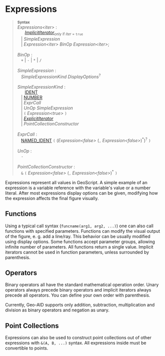 # Expressions

> <sup>**Syntax**</sup>\
> *Expressions&lt;iter&gt;* :\
> &nbsp;&nbsp; &nbsp;&nbsp; [*ImplicitIterator*](iterators.md)<sub>only if *iter* = `true`</sub>\
> &nbsp;&nbsp; | *SimpleExpression*\
> &nbsp;&nbsp; | *Expression&lt;iter&gt;* *BinOp* *Expression&lt;iter&gt;*;\
> \
> *BinOp* :\
> &nbsp;&nbsp; `+` | `-` | `*` | `/`\
> \
> *SimpleExpression* :\
> &nbsp;&nbsp; *SimpleExpressionKind* *DisplayOptions*<sup>?</sup>\
> \
> *SimpleExpressionKind* :\
> &nbsp;&nbsp; &nbsp;&nbsp; [IDENT](identifiers.md)\
> &nbsp;&nbsp; | [NUMBER](numbers.md)\
> &nbsp;&nbsp; | *ExprCall*\
> &nbsp;&nbsp; | *UnOp* *SimpleExpression*\
> &nbsp;&nbsp; | `(` *Expression&lt;true&gt;* `)`\
> &nbsp;&nbsp; | [*ExplicitIterator*](iterators.md)\
> &nbsp;&nbsp; | *PointCollectionConstructor*\
>\
> *ExprCall* :\
> &nbsp;&nbsp; [NAMED_IDENT](identifiers.md) `(` (*Expression&lt;false&gt;* (`,` *Expression&lt;false&gt;*)<sup>\*</sup>)<sup>?</sup> `)`\
> \
> *UnOp* :\
> &nbsp;&nbsp; `-`\
> \
> *PointCollectionConstructor* :\
> &nbsp;&nbsp; `&` `(` *Expression&lt;false&gt;* (`,` *Expression&lt;false&gt;*)<sup>\*</sup> `)`

Expressions represent all values in GeoScript. A simple example of an expression is a variable reference with the variable's value or a number literal. After most expressions display options can be given, modifying how the expression affects the final figure visually.

## Functions
Using a typical call syntax (`funcname(arg1, arg2, ...)`) one can also call functions with specified parameters. Functions can modify the visual output of the figure, e. g. add a line/ray. This behavior can be usually modified using display options. Some functions accept parameter groups, allowing infinite number of parameters. All functions return a single value. Implicit iterators cannot be used in function parameters, unless surrounded by parenthesis.

## Operators
Binary operators all have the standard mathematical operation order. Unary operators always precede binary operators and implicit iterators always precede all operators. You can define your own order with parenthesis.

Currently, Geo-AID supports only addition, subtraction, multiplication and division as binary operators and negation as unary.

## Point Collections
Expressions can also be used to construct point collections out of other expressions with `&(A, B, ...)` syntax. All expressions inside must be convertible to points.